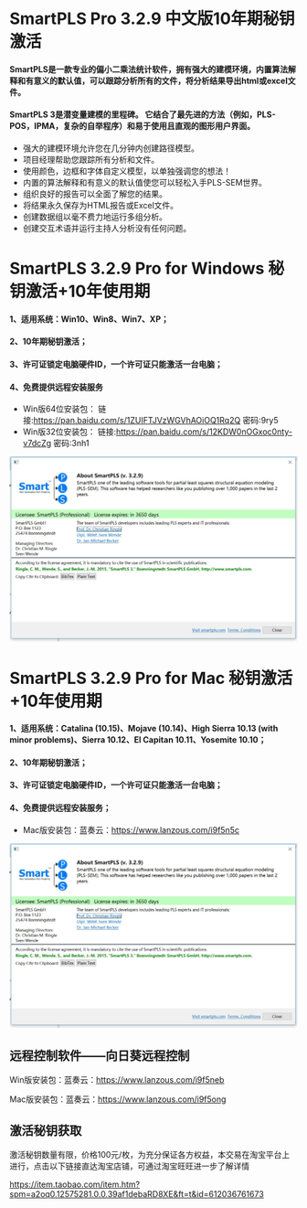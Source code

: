# SmartPLS Pro 3.2.9 中文版10年期秘钥激活

#### SmartPLS是一款专业的偏小二乘法统计软件，拥有强大的建模环境，内置算法解释和有意义的默认值，可以跟踪分析所有的文件，将分析结果导出html或excel文件。

#### SmartPLS 3是潜变量建模的里程碑。 它结合了最先进的方法（例如，PLS-POS，IPMA，复杂的自举程序）和易于使用且直观的图形用户界面。

* 强大的建模环境允许您在几分钟内创建路径模型。
* 项目经理帮助您跟踪所有分析和文件。
* 使用颜色，边框和字体自定义模型，以单独强调您的想法！
* 内置的算法解释和有意义的默认值使您可以轻松入手PLS-SEM世界。
* 组织良好的报告可以全面了解您的结果。
* 将结果永久保存为HTML报告或Excel文件。
* 创建数据组以毫不费力地运行多组分析。
* 创建交互术语并运行主持人分析没有任何问题。

# SmartPLS 3.2.9 Pro for Windows 秘钥激活+10年使用期

#### 1、适用系统：Win10、Win8、Win7、XP；
#### 2、10年期秘钥激活；
#### 3、许可证锁定电脑硬件ID，一个许可证只能激活一台电脑；
#### 4、免费提供远程安装服务

* Win版64位安装包： 链接:https://pan.baidu.com/s/1ZUIFTJVzWGVhAOiOQ1Rq2Q  密码:9ry5
* Win版32位安装包： 链接:https://pan.baidu.com/s/12KDW0nOGxoc0nty-v7dcZg  密码:3nh1

![](https://raw.githubusercontent.com/Qiyafeng/QSR/master/20200217102423.png)



# SmartPLS 3.2.9 Pro for Mac 秘钥激活+10年使用期
#### 1、适用系统：Catalina (10.15)、Mojave (10.14)、High Sierra 10.13 (with minor problems)、Sierra 10.12、El Capitan 10.11、Yosemite 10.10；
#### 2、10年期秘钥激活；
#### 3、许可证锁定电脑硬件ID，一个许可证只能激活一台电脑；
#### 4、免费提供远程安装服务；


* Mac版安装包：蓝奏云：https://www.lanzous.com/i9f5n5c

![](https://raw.githubusercontent.com/Qiyafeng/QSR/master/20200217100738.png)


## 远程控制软件——向日葵远程控制

Win版安装包：蓝奏云：https://www.lanzous.com/i9f5neb


Mac版安装包：蓝奏云：https://www.lanzous.com/i9f5ong


## 激活秘钥获取
激活秘钥数量有限，价格100元/枚，为充分保证各方权益，本交易在淘宝平台上进行，点击以下链接直达淘宝店铺，可通过淘宝旺旺进一步了解详情

https://item.taobao.com/item.htm?spm=a2oq0.12575281.0.0.39af1debaRD8XE&ft=t&id=612036761673
